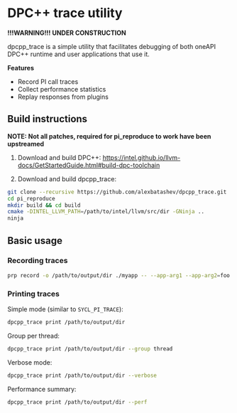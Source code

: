 # DPC++ trace utility

**!!!WARNING!!! UNDER CONSTRUCTION**

dpcpp_trace is a simple utility that facilitates debugging of both oneAPI DPC++
runtime and user applications that use it.

**Features**

- Record PI call traces
- Collect performance statistics
- Replay responses from plugins

## Build instructions

**NOTE: Not all patches, required for pi_reproduce to work have been upstreamed**

1. Download and build DPC++: https://intel.github.io/llvm-docs/GetStartedGuide.html#build-dpc-toolchain

2. Download and build dpcpp_trace:

```bash
git clone --recursive https://github.com/alexbatashev/dpcpp_trace.git
cd pi_reproduce
mkdir build && cd build
cmake -DINTEL_LLVM_PATH=/path/to/intel/llvm/src/dir -GNinja ..
ninja
```

## Basic usage

### Recording traces
```bash
prp record -o /path/to/output/dir ./myapp -- --app-arg1 --app-arg2=foo
```

### Printing traces
Simple mode (similar to `SYCL_PI_TRACE`):

```bash
dpcpp_trace print /path/to/output/dir
```

Group per thread:

```bash
dpcpp_trace print /path/to/output/dir --group thread
```

Verbose mode:

```bash
dpcpp_trace print /path/to/output/dir --verbose
```

Performance summary:

```bash
dpcpp_trace print /path/to/output/dir --perf
```
